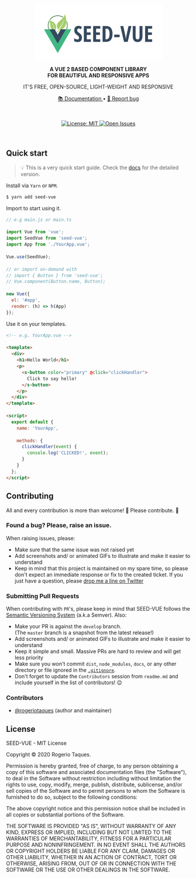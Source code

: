 <p align="center">
  <img src="./src/__stories__/assets/images/logo-seed-vue.png" alt="SEED-VUE Logo">
</p>

<p align="center">
  <strong>
    A VUE 2 BASED COMPONENT LIBRARY<br />FOR BEAUTIFUL AND RESPONSIVE APPS
  </strong>
</p>

<p align="center">
  IT'S FREE, OPEN-SOURCE, LIGHT-WEIGHT AND RESPONSIVE
</p>
<p align="center">
  <a href="https://rogeriotaques.github.io/seed-vue">
    📚 Documentation
  </a> •

  <a href="https://github.com/rogeriotaques/seed-vue/issues/new">
    🐞 Report bug
  </a>

  <!--  •
  <a href="https://github.com/rogeriotaques/seed-vue/issues/new?template=feature_request.md">
    📝 Request feature
  </a> -->
</p>

<p ><br /></p>

<p align="center">
  <a href="https://opensource.org/licenses/MIT">
    <img src="https://img.shields.io/badge/License-MIT-blue.svg" alt="License: MIT" />
  </a>
  <!--
  <a href="https://gitter.im/rogeriotaques/seed-vue">
    <img src="https://img.shields.io/badge/Chat-on%20Gitter-green.svg" alt="Chat on Gitter" />
  </a> -->
  <a href="https://github.com/rogeriotaques/seed-vue/issues">
    <img src="https://img.shields.io/github/issues/rogeriotaques/seed-vue.svg?label=Issues" alt="Open Issues" />
  </a>
</p>

<p ><br /></p>

## Quick start

> 💡 This is a very quick start guide. Check the [docs](https://rogeriotaques.github.io/seed-vue/?path=/docs/quick-start--page) for the detailed version.

Install via `Yarn` or `NPM`.

```sh
$ yarn add seed-vue
```

Import to start using it.

```js
// e.g main.js or main.ts

import Vue from 'vue';
import SeedVue from 'seed-vue';
import App from './YourApp.vue';

Vue.use(SeedVue);

// or import on-demand with
// import { Button } from 'seed-vue';
// Vue.component(Button.name, Button);

new Vue({
  el: '#app',
  render: (h) => h(App)
});
```


Use it on your templates.

```html
<!-- e.g. YourApp.vue -->

<template>
  <div>
    <h1>Hello World</h1>
    <p>
      <s-button color="primary" @click="clickHandler">
        Click to say hello!
      </s-button>
    </p>
  </div>
</template>

<script>
  export default {
    name: 'YourApp',

    methods: {
      clickHandler(event) {
        console.log('CLICKED!', event);
      }
    }
  };
</script>
```

## Contributing

All and every contribution is more than welcome! 🤩 Please contribute. 🙏

### Found a bug? Please, raise an issue.

When raising issues, please:

- Make sure that the same issue was not raised yet
- Add screenshots and/ or animated GIFs to illustrate and make it easier to understand
- Keep in mind that this project is maintained on my spare time, so please don't expect an immediate response or fix to the created ticket. If you just have a question, please [drop me a line on Twitter](https://twitter.com/rogeriotaques)

### Submitting Pull Requests

When contributing with `PR`'s, please keep in mind that SEED-VUE follows the [Semantic Versioning System](https://semver.org/) (a.k.a Semver). Also:

- Make your PR is against the `develop` branch.<br />(The `master` branch is a snapshot from the latest release!)
- Add screenshots and/ or animated GIFs to illustrate and make it easier to understand
- Keep it simple and small. Massive PRs are hard to review and will get less priority
- Make sure you won't commit `dist`, `node_modules`, `docs`, or any other directory or file ignored in the [`.gitignore`](https://github.com/rogeriotaques/seed-vue/blob/master/.gitignore).
- Don't forget to update the `Contributors` session from `readme.md` and include yourself in the list of contributors! 😉

### Contributors

- [@rogeriotaques](https://github.com/rogeriotaques) (author and maintainer)


## License

SEED-VUE - MIT License

Copyright © 2020 Rogerio Taques.

Permission is hereby granted, free of charge, to any person obtaining a copy of this software and associated documentation files (the "Software"), to deal in the Software without restriction including without limitation the rights to use, copy, modify, merge, publish, distribute, sublicense, and/or sell copies of the Software and to permit persons to whom the Software is furnished to do so, subject to the following conditions:

The above copyright notice and this permission notice shall be included in all copies or substantial portions of the Software.

THE SOFTWARE IS PROVIDED "AS IS", WITHOUT WARRANTY OF ANY KIND, EXPRESS OR IMPLIED, INCLUDING BUT NOT LIMITED TO THE WARRANTIES OF MERCHANTABILITY, FITNESS FOR A PARTICULAR PURPOSE AND NONINFRINGEMENT. IN NO EVENT SHALL THE AUTHORS OR COPYRIGHT HOLDERS BE LIABLE FOR ANY CLAIM, DAMAGES OR OTHER LIABILITY, WHETHER IN AN ACTION OF CONTRACT, TORT OR OTHERWISE, ARISING FROM, OUT OF OR IN CONNECTION WITH THE SOFTWARE OR THE USE OR OTHER DEALINGS IN THE SOFTWARE.
